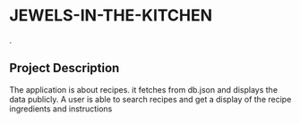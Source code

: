 # JEWELS-IN-THE-KITCHEN
.
## Project Description
The application is about recipes. it fetches from db.json and displays the data publicly. A user is able to search recipes and get a display of the recipe ingredients and instructions
